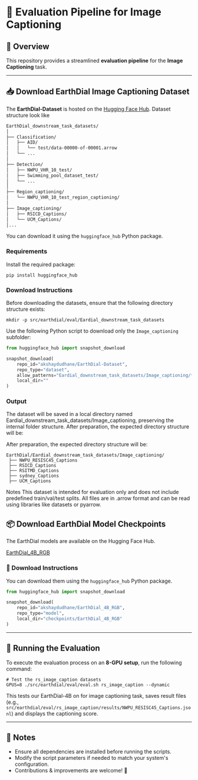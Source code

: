 # 📌 Evaluation Pipeline for Image Captioning

## 🌟 Overview
This repository provides a streamlined **evaluation pipeline** for the **Image Captioning** task.

---


## 📥 Download EarthDial Image Captioning Dataset

The **EarthDial-Dataset** is hosted on the [Hugging Face Hub](https://huggingface.co/datasets/akshaydudhane/EarthDial-Dataset). 
Dataset structure look like

```bash
EarthDial_downstream_task_datasets/
│
├── Classification/
│   ├── AID/
│   │   └── test/data-00000-of-00001.arrow
│   └── ...
│
├── Detection/
│   ├── NWPU_VHR_10_test/
│   ├── Swimming_pool_dataset_test/
│   └── ...
│
├── Region_captioning/
│   └── NWPU_VHR_10_test_region_captioning/
│
├── Image_captioning/
│   ├── RSICD_Captions/
│   └── UCM_Captions/
│...
```

You can download it using the `huggingface_hub` Python package.


### Requirements

Install the required package:

```shell
pip install huggingface_hub
```

### Download Instructions

Before downloading the datasets, ensure that the following directory structure exists:

```shell
mkdir -p src/earthdial/eval/Eardial_downstream_task_datasets
```
Use the following Python script to download only the `Image_captioning` subfolder:

```python
from huggingface_hub import snapshot_download

snapshot_download(
    repo_id="akshaydudhane/EarthDial-Dataset",
    repo_type="dataset",
    allow_patterns="Eardial_downstream_task_datasets/Image_captioning/**",
    local_dir=""
)
````

### Output
The dataset will be saved in a local directory named Eardial_downstream_task_datasets/Image_captioning, preserving the internal folder structure. After preparation, the expected directory structure will be:


After preparation, the expected directory structure will be:

```shell
EarthDial/Eardial_downstream_task_datasets/Image_captioning/
 ├── NWPU_RESISC45_Captions
 ├── RSICD_Captions
 ├── RSITMD_Captions
 ├── sydney_Captions
 ├── UCM_Captions
```
Notes
This dataset is intended for evaluation only and does not include predefined train/val/test splits. All files are in .arrow format and can be read using libraries like datasets or pyarrow.


## 📦 Download EarthDial Model Checkpoints

The EarthDial models are available on the Hugging Face Hub.

[EarthDial_4B_RGB](https://huggingface.co/akshaydudhane/EarthDial_4B_RGB)


### 🧩 Download Instructions

You can download them using the `huggingface_hub` Python package.
```python
from huggingface_hub import snapshot_download

snapshot_download(
    repo_id="akshaydudhane/EarthDial_4B_RGB",
    repo_type="model",
    local_dir="checkpoints/EarthDial_4B_RGB"
)
```
---

## 🚀 Running the Evaluation

To execute the evaluation process on an **8-GPU setup**, run the following command:

```shell
# Test the rs_image_caption datasets
GPUS=8 ./src/earthdial/eval/eval.sh rs_image_caption --dynamic
```

This tests our EarthDial-4B on for image captioning task, saves result files (e.g., `src/earthdial/eval/rs_image_caption/results/NWPU_RESISC45_Captions.jsonl`) and displays the captioning score.

---

## 📌 Notes
- Ensure all dependencies are installed before running the scripts.
- Modify the script parameters if needed to match your system's configuration.
- Contributions & improvements are welcome! 🚀

